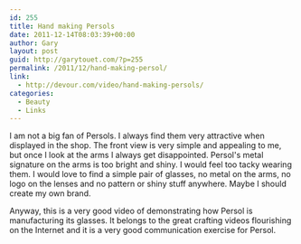 ```yaml
---
id: 255
title: Hand making Persols
date: 2011-12-14T08:03:39+00:00
author: Gary
layout: post
guid: http://garytouet.com/?p=255
permalink: /2011/12/hand-making-persol/
link:
  - http://devour.com/video/hand-making-persols/
categories:
  - Beauty
  - Links
---
```


I am not a big fan of Persols. I always find them very attractive when displayed in the shop. The front view is very simple and appealing to me, but once I look at the arms I always get disappointed. Persol's metal signature on the arms is too bright and shiny. I would feel too tacky wearing them. I would love to find a simple pair of glasses, no metal on the arms, no logo on the lenses and no pattern or shiny stuff anywhere. Maybe I should create my own brand.

Anyway, this is a very good video of demonstrating how Persol is manufacturing its glasses. It belongs to the great crafting videos flourishing on the Internet and it is a very good communication exercise for Persol.
